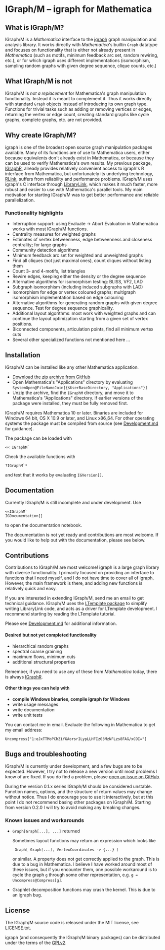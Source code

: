 # IGraph/M – igraph for Mathematica

## What is IGraph/M?

IGraph/M is a *Mathematica* interface to the [igraph](http://igraph.org/) graph manipulation and analysis library.  It works directly with *Mathematica*'s builtin `Graph` datatype and focuses on functionality that is either not already present in *Mathematica* (such as motifs, minimum feedback arc set, random rewiring, etc.), or for which igraph uses different implementations (isomorphism, sampling random graphs with given degree sequence, clique counts, etc.)

## What IGraph/M is not

IGraph/M is *not a replacement* for Mathematica's graph manipulation functionality.  Instead it is meant to complement it.  Thus it works directly with standard `Graph` objects instead of introducing its own graph type.  Functions for trivial tasks such as adding or removing vertices or edges, returning the vertex or edge count, creating standard graphs like cycle graphs, complete graphs, etc. are not provided.

## Why create IGraph/M?

igraph is one of the broadest open source graph manipulation packages available.  Many of its functions are of use to Mathematica users, either because equivalents don't already exist in Mathematica, or because they can be used to verify Mathematica's own results.  My previous package, [IGraphR][2], already provides relatively convenient access to igraph's R interface from Mathematica, but unfortunately its underlying technology, [RLink](http://reference.wolfram.com/language/RLink/guide/RLink.html), suffers from reliability and performance problems.  IGraph/M uses igraph's C interface through [LibraryLink](http://reference.wolfram.com/language/LibraryLink/tutorial/Overview.html), which makes it much faster, more robust and easier to use with Mathematica's parallel tools.  My main motivation for starting IGraph/M was to get better performance and reliable parallelization.

### Functionality highlights

 - Interruption support: using Evaluate → Abort Evaluation in Mathematica works with most IGraph/M functions.
 - Centrality measures for weighted graphs
 - Estimates of vertex betweenness, edge betweenness and closeness centrality; for large graphs
 - Community detection algorithms
 - Minimum feedback arc set for weighted and unweighted graphs
 - Find all cliques (not just maximal ones), count cliques without listing them
 - Count 3- and 4-motifs, list triangles
 - Rewire edges, keeping either the density or the degree sequence
 - Alternative algorithms for isomorphism testing: BLISS, VF2, LAD
 - Subgraph isomorphism (including induced subgraphs with LAD)
 - Isomorphism for edge or vertex coloured graphs; multigraph isomorphism implementation based on edge colouring
 - Alternative algorithms for generating random graphs with given degree sequence. Test for degree sequence graphicality.
 - Additional layout algorithms: most work with weighted graphs and can continue the layout optimization starting from a given set of vertex positions.
 - Biconnected components, articulation points, find all minimum vertex cuts
 - Several other specialized functions not mentioned here ...

## Installation

IGraph/M can be installed like any other Mathematica application.

 - [Download the zip archive from GitHub](https://github.com/szhorvat/IGraphM/releases)
 - Open Mathematica's "Applications" directory by evaluating `SystemOpen@FileNameJoin[{$UserBaseDirectory, "Applications"}]`
 - Unzip the archive, find the `IGraphM` directory, and move it to Mathematica's "Applications" directory.  If earlier versions of the package were installed, they must be fully removed first.

 IGraph/M requires Mathematica 10 or later.  Binaries are included for Windows 64 bit, OS X 10.9 or later, and Linux x86_64.  For other operating systems the package must be compiled from source (see [Development.md](Development.md) for guidance).

The package can be loaded with

    << IGraphM`

Check the available functions with

    ?IGraphM`*

and test that it works by evaluating `IGVersion[]`.

## Documentation

Currently IGraph/M is still incomplete and under development.  Use

    <<IGraphM`
    IGDocumentation[]

to open the documentation notebook.

The documentation is not yet ready and contributions are most welcome.  If you would like to help out with the documentation, please see below.

## Contributions

Contributions to IGraph/M are most welcome!  igraph is a large graph library with diverse functionality.  I primarily focused on providing an interface to functions that I need myself, and I do not have time to cover all of igraph.  However, the main framework is there, and adding new functions is relatively quick and easy.

If you are interested in extending IGraph/M, send me an email to get technical guidance.  IGraph/M uses the [LTemplate package][1] to simplify writing LibraryLink code, and acts as a driver for LTemplate development.  I recommend starting by reading the LTemplate tutorial.

Please see [Development.md](Development.md) for additional information.

#### Desired but not yet completed functionality

 - hierarchical random graphs
 - spectral coarse graining
 - maximum flows, minimum cuts
 - additional structural properties

Remember, if you need to use any of these from *Mathematica* today, there is always [IGraphR][2].

#### Other things you can help with

 - **compile Windows binaries, compile igraph for Windows**
 - write usage messages
 - write documentation
 - write unit tests

You can contact me in email.  Evaluate the following in Mathematica to get my email address:

    Uncompress["1:eJxTTMoPChZiYGAorsrILypLLHFIz03MzNFLzs8FAG/xCOI="]

## Bugs and troubleshooting

IGraph/M is currently under development, and a few bugs are to be expected.  However, I try not to release a new version until most problems I know of are fixed.  If you do find a problem, please [open an issue on GitHub](https://github.com/szhorvat/IGraphM/issues).

During the version 0.1.x series IGraph/M should be considered unstable.  Function names, options, and the structure of return values may change without notice.  Thus I do encourage you to use it interactively, but at this point I do not recommend basing other packages on IGraph/M.  Starting from version 0.2.0 I will try to avoid making any breaking changes.

### Known issues and workarounds

 * `Graph[Graph[...], ...]` returned

   Sometimes layout functions may return an expression which looks like

        Graph[ Graph[...], VertexCoordinates -> {...} ]

   or similar. A property does not get correctly applied to the graph.  This is due to a bug in Mathematica. I believe I have worked around most of these issues, but if you encounter them, one possible workaround is to cycle the graph `g` through some other representation, e.g. `g = Uncompress@Compress[g]`.

 * Graphlet decomposition functions may crash the kernel. This is due to an igraph bug.

## License

The IGraph/M source code is released under the MIT license, see LICENSE.txt.

igraph (and consequently the IGraph/M binary packages) can be distributed under the terms of the [GPLv2](http://opensource.org/licenses/GPL-2.0).

 [1]: https://bitbucket.org/szhorvat/ltemplate
 [2]: http://szhorvat.net/pelican/using-igraph-from-mathematica.html
